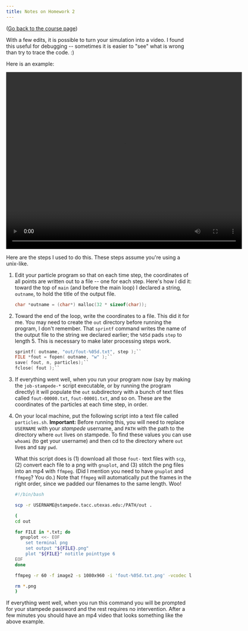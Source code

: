 ```yaml
---
title: Notes on Homework 2
---
```


([Go back to the course page](/classes/parp/index.html))

With a few edits, it is possible to turn your simulation into a video. I found this useful for debugging -- sometimes it is easier to "see" what is wrong than try to trace the code. :)

Here is an example:

<video width="640" height="480" controls loop>
  <source src="/raw/parp/hw2/test-05.mp4" type="video/mp4">
Your browser does not support the video tag.
</video> 

Here are the steps I used to do this. These steps assume you're using a unix-like.

1. Edit your particle program so that on each time step, the coordinates of all points are written out to a file -- one for each step. Here's how I did it: toward the top of ``main`` (and before the main loop) I declared a string, ``outname``, to hold the title of the output file.

    ```c
    char *outname = (char*) malloc(32 * sizeof(char));
    ```

2. Toward the end of the loop, write the coordinates to a file. This did it for me. You may need to create the ``out`` directory before running the program, I don't remember. That ``sprintf`` command writes the name of the output file to the string we declared earlier; the ``%05d`` pads ``step`` to length 5. This is necessary to make later processing steps work.

    ```c
    sprintf( outname, "out/fout-%05d.txt", step );``
    FILE *fout = fopen( outname, "w" );``
    save( fout, n, particles);``
    fclose( fout );``
    ```

3. If everything went well, when you run your program now (say by making the ``job-stampede-*`` script executable, or by running the program directly) it will populate the ``out`` subdirectory with a bunch of text files called ``fout-00000.txt``, ``fout-00001.txt``, and so on. These are the coordinates of the particles at each time step, in order.

4. On your local machine, put the following script into a text file called ``particles.sh``. **Important:** Before running this, you will need to replace ``USERNAME`` with your *stampede* username, and ``PATH`` with the path to the directory where ``out`` lives on stampede. To find these values you can use ``whoami`` (to get your username) and then cd to the directory where ``out`` lives and say ``pwd``.

    What this script does is (1) download all those ``fout-`` text files with ``scp``, (2) convert each file to a png with ``gnuplot``, and (3) stitch the png files into an mp4 with ``ffmpeg``. (Did I mention you need to have ``gnuplot`` and ``ffmpeg``? You do.) Note that ``ffmpeg`` will automatically put the frames in the right order, since we padded our filenames to the same length. Woo!

    ```bash
    #!/bin/bash
    
    scp -r USERNAME@stampede.tacc.utexas.edu:/PATH/out .
    
    (
    cd out
    
    for FILE in *.txt; do
      gnuplot <<- EOF
        set terminal png
        set output "${FILE}.png"
        plot "${FILE}" notitle pointtype 6
    EOF
    done
    
    ffmpeg -r 60 -f image2 -s 1080x960 -i 'fout-%05d.txt.png' -vcodec libx264 -crf 25 -pix_fmt yuv420p test.mp4
    
    rm *.png
    )
    ```

If everything went well, when you run this command you will be prompted for your stampede password and the rest requires no intervention. After a few minutes you should have an mp4 video that looks something like the above example.
